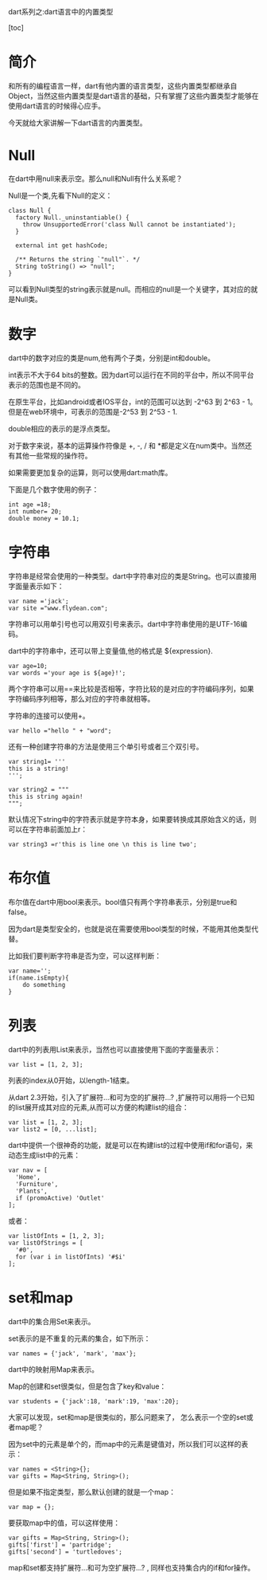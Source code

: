 dart系列之:dart语言中的内置类型

[toc]

# 简介

和所有的编程语言一样，dart有他内置的语言类型，这些内置类型都继承自Object，当然这些内置类型是dart语言的基础，只有掌握了这些内置类型才能够在使用dart语言的时候得心应手。

今天就给大家讲解一下dart语言的内置类型。

# Null

在dart中用null来表示空。那么null和Null有什么关系呢？

Null是一个类,先看下Null的定义：

```
class Null {
  factory Null._uninstantiable() {
    throw UnsupportedError('class Null cannot be instantiated');
  }

  external int get hashCode;

  /** Returns the string `"null"`. */
  String toString() => "null";
}
```

可以看到Null类型的string表示就是null。而相应的null是一个关键字，其对应的就是Null类。

# 数字

dart中的数字对应的类是num,他有两个子类，分别是int和double。

int表示不大于64 bits的整数。因为dart可以运行在不同的平台中，所以不同平台表示的范围也是不同的。

在原生平台，比如android或者IOS平台，int的范围可以达到 -2^63 到 2^63 - 1。 但是在web环境中，可表示的范围是-2^53 到 2^53 - 1.

double相应的表示的是浮点类型。

对于数字来说，基本的运算操作符像是 +, -, / 和 *都是定义在num类中。当然还有其他一些常规的操作符。

如果需要更加复杂的运算，则可以使用dart:math库。

下面是几个数字使用的例子：

```
int age =18;
int number= 20;
double money = 10.1;
```

# 字符串

字符串是经常会使用的一种类型。dart中字符串对应的类是String。也可以直接用字面量表示如下：

```
var name ='jack';
var site ="www.flydean.com";
```

字符串可以用单引号也可以用双引号来表示。dart中字符串使用的是UTF-16编码。

dart中的字符串中，还可以带上变量值,他的格式是 ${expression}. 

```
var age=10;
var words ='your age is ${age}!';
```

两个字符串可以用==来比较是否相等，字符比较的是对应的字符编码序列，如果字符编码序列相等，那么对应的字符串就相等。

字符串的连接可以使用+。

```
var hello ="hello " + "word";
```

还有一种创建字符串的方法是使用三个单引号或者三个双引号。

```
var string1= '''
this is a string!
''';

var string2 = """
this is string again!
""";
```

默认情况下string中的字符表示就是字符本身，如果要转换成其原始含义的话，则可以在字符串前面加上r：

```
var string3 =r'this is line one \n this is line two';
```

# 布尔值

布尔值在dart中用bool来表示。bool值只有两个字符串表示，分别是true和false。

因为dart是类型安全的，也就是说在需要使用bool类型的时候，不能用其他类型代替。

比如我们要判断字符串是否为空，可以这样判断：

```
var name='';
if(name.isEmpty){
    do something
}
```

# 列表

dart中的列表用List来表示，当然也可以直接使用下面的字面量表示：

```
var list = [1, 2, 3];
```

列表的index从0开始，以length-1结束。

从dart 2.3开始，引入了扩展符...和可为空的扩展符...? ,扩展符可以用将一个已知的list展开成其对应的元素,从而可以方便的构建list的组合：

```
var list = [1, 2, 3];
var list2 = [0, ...list];
```

dart中提供一个很神奇的功能，就是可以在构建list的过程中使用if和for语句，来动态生成list中的元素：

```
var nav = [
  'Home',
  'Furniture',
  'Plants',
  if (promoActive) 'Outlet'
];
```

或者：

```
var listOfInts = [1, 2, 3];
var listOfStrings = [
  '#0',
  for (var i in listOfInts) '#$i'
];
```

# set和map

dart中的集合用Set来表示。

set表示的是不重复的元素的集合，如下所示：

```
var names = {'jack', 'mark', 'max'};
```

dart中的映射用Map来表示。

Map的创建和set很类似，但是包含了key和value：

```
var students = {'jack':18, 'mark':19, 'max':20};
```

大家可以发现，set和map是很类似的，那么问题来了， 怎么表示一个空的set或者map呢？

因为set中的元素是单个的，而map中的元素是键值对，所以我们可以这样的表示：

```
var names = <String>{};
var gifts = Map<String, String>();
```

但是如果不指定类型，那么默认创建的就是一个map：

```
var map = {};
```

要获取map中的值，可以这样使用：

```
var gifts = Map<String, String>();
gifts['first'] = 'partridge';
gifts['second'] = 'turtledoves';
```

map和set都支持扩展符...和可为空扩展符...? , 同样也支持集合内的if和for操作。












